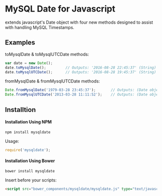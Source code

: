 # MySQL Date for Javascript
extends javascript's Date object with four new methods designed to assist with handling MySQL Timestamps.

## Examples
toMysqlDate & toMysqlUTCDate methods:
```javascript
var date = new Date();
date.toMysqlDate();         // Outputs: '2016-08-28 22:45:37' (String)
date.toMysqlUTCDate();      // Outputs: '2016-08-28 19:45:37' (String)
```

fromMysqlDate & fromMysqlUTCDate methods:
```javascript
Date.fromMysqlDate('1979-03-28 23:45:37');       // Outputs: (Date object)
Date.fromMysqlUTCDate('2013-03-28 11:11:52');    // Outputs: (Date object)
```

## Installtion

#### Installation Using NPM
```
npm install mysqldate
```
Usage:
```javascript
require('mysqldate');
```


#### Installation Using Bower
```
bower install mysqldate
```
Insert before your scripts:
```html
<script src="bower_components/mysqldate/mysqldate.js" type="text/javascript"></script>
```
